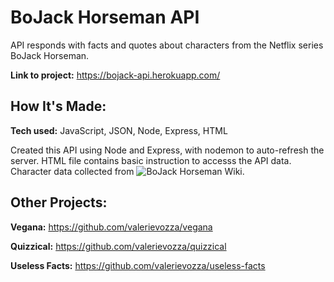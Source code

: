 # BoJack Horseman API
API responds with facts and quotes about characters from the Netflix series BoJack Horseman.

**Link to project:** https://bojack-api.herokuapp.com/

## How It's Made:

**Tech used:** JavaScript, JSON, Node, Express, HTML

Created this API using Node and Express, with nodemon to auto-refresh the server. HTML file contains basic instruction to accesss the API data. Character data collected from ![BoJack Horseman Wiki](https://bojackhorseman.fandom.com/wiki/BoJack_Horseman_Wiki).


## Other Projects:

**Vegana:** https://github.com/valerievozza/vegana

**Quizzical:** https://github.com/valerievozza/quizzical

**Useless Facts:** https://github.com/valerievozza/useless-facts
